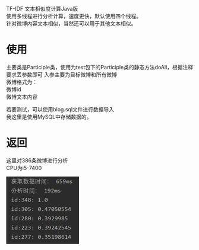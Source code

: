 TF-IDF 
文本相似度计算Java版  
使用多线程进行分析计算，速度更快，默认使用四个线程。  
针对微博内容文本相似，当然还可以用于其他文本相似。

使用
==
主要类是Participle类，使用为test包下的Participle类的静态方法doAll，根据注释要求丢参数即可
入参主要为目标微博和所有微博  
微博格式为：  
微博id  
微博文本内容  
  
若要测试，可以使用blog.sql文件进行数据导入  
我这里是使用MySQL中存储数据的。

返回
==
这里对386条微博进行分析  
CPU为i5-7400

![](https://github.com/RaidenLily/TF-IDF/blob/master/result.jpg)
